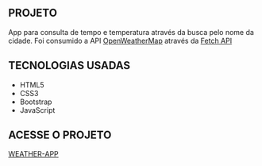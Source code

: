 ## PROJETO

App para consulta de tempo e temperatura através da busca pelo nome da cidade.
Foi consumido a API [OpenWeatherMap](https://openweathermap.org/) através da [Fetch API](https://developer.mozilla.org/pt-BR/docs/Web/API/Fetch_API)

## TECNOLOGIAS USADAS

- HTML5
- CSS3
- Bootstrap
- JavaScript

## ACESSE O PROJETO

[WEATHER-APP](https://flavio-sipoli.github.io/weather-app/)
